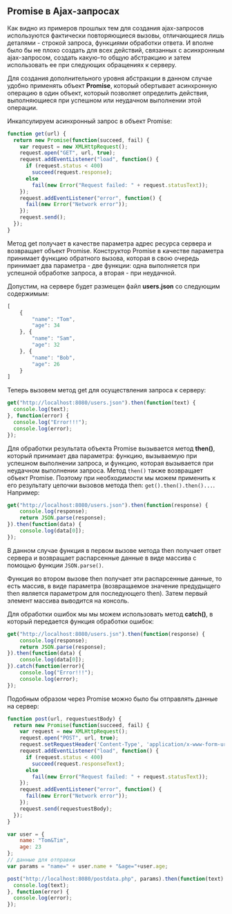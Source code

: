 ## Promise в Ajax-запросах

Как видно из примеров прошлых тем для создания ajax-запросов используются фактически повторяющиеся вызовы, отличающиеся лишь деталями - строкой запроса, 
функциями обработки ответа. И вполне было бы не плохо создать для всех действий, связанных с асинхронным ajax-запросом, создать какую-то общую 
абстракцию и затем использовать ее при следующих обращениях к серверу.

Для создания дополнительного уровня абстракции в данном случае удобно применять объект **Promise**, который обертывает 
асинхронную операцию в один объект, который позволяет определить действия, выполняющиеся при успешном или неудачном выполнении этой операции.

Инкапсулируем асинхронный запрос в объект Promise:

```js
function get(url) {
  return new Promise(function(succeed, fail) {
    var request = new XMLHttpRequest();
    request.open("GET", url, true);
    request.addEventListener("load", function() {
      if (request.status < 400)
        succeed(request.response);
      else
        fail(new Error("Request failed: " + request.statusText));
    });
    request.addEventListener("error", function() {
      fail(new Error("Network error"));
    });
    request.send();
  });
}
```

Метод get получает в качестве параметра адрес ресурса сервера и возвращает объект Promise. Конструктор Promise в качестве параметра принимает 
функцию обратного вызова, которая в свою очередь принимает два параметра - две функции: одна выполняется при успешной обработке запроса, а вторая - 
при неудачной.

Допустим, на сервере будет размещен файл **users.json** со следующим содержимым:

```js
[
	{
		"name": "Tom",
		"age": 34
	}, {
		"name": "Sam",
		"age": 32
	}, {
		"name": "Bob",
		"age": 26
	}
]
```

Теперь вызовем метод get для осуществления запроса к серверу:

```js
get("http://localhost:8080/users.json").then(function(text) {
  console.log(text);
}, function(error) {
  console.log("Error!!!");
  console.log(error);
});
```

Для обработки результата объекта Promise вызывается метод **then()**, который принимает два параметра: функцию, вызываемую при успешном 
выполнении запроса, и функцию, которая вызывается при неудачном выполнении запроса. Метод `then()` также возвращает объект Promise. 
Поэтому при необходимости мы можем применить к его результату цепочки вызовов метода then: `get().then().then()...`. Например:

```js
get("http://localhost:8080/users.json").then(function(response) {
	console.log(response);
	return JSON.parse(response);
}).then(function(data) {
	console.log(data[0]);
});
```

В данном случае функция в первом вызове метода then получает ответ сервера и возвращает распарсенные данные в виде массива с помощью функции `JSON.parse()`.

Функция во втором вызове then получает эти распарсенные данные, то есть массив, в виде параметра (возвращаемое значение предудыщего then является параметром для 
последующего then). Затем первый элемент массива выводится на консоль.

Для обработки ошибок мы мы можем использовать метод **catch()**, в который передается функция обработки ошибок:

```js
get("http://localhost:8080/users.jsn").then(function(response) {
	console.log(response);
	return JSON.parse(response);
}).then(function(data) {
	console.log(data[0]);
}).catch(function(error){
	console.log("Error!!!");
	console.log(error);
});
```

Подобным образом через Promise можно было бы отправлять данные на сервер:

```js
function post(url, requestuestBody) {
  return new Promise(function(succeed, fail) {
    var request = new XMLHttpRequest();
    request.open("POST", url, true);
	request.setRequestHeader('Content-Type', 'application/x-www-form-urlencoded');
    request.addEventListener("load", function() {
      if (request.status < 400)
        succeed(request.responseText);
      else
        fail(new Error("Request failed: " + request.statusText));
    });
    request.addEventListener("error", function() {
      fail(new Error("Network error"));
    });
    request.send(requestuestBody);
  });
}

var user = {
	name: "Tom&Tim",
	age: 23
};
// данные для отправки
var params = "name=" + user.name + "&age="+user.age;

post("http://localhost:8080/postdata.php", params).then(function(text) {
  console.log(text);
}, function(error) {
  console.log(error);
});
```

